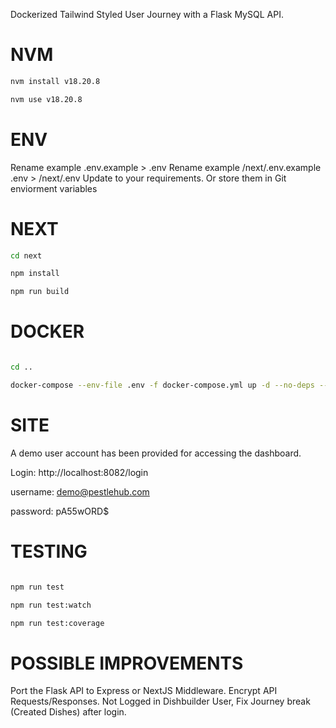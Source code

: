 Dockerized Tailwind Styled User Journey with a Flask MySQL API.

# NVM
```bash
nvm install v18.20.8

nvm use v18.20.8
```

# ENV
Rename example .env.example > .env 
Rename example /next/.env.example .env  > /next/.env
Update to your requirements.  Or store them in Git enviorment variables 

# NEXT
```bash
cd next

npm install

npm run build
```

# DOCKER
```bash

cd ..

docker-compose --env-file .env -f docker-compose.yml up -d --no-deps --build --remove-orphans
```

# SITE
A demo user account has been provided for accessing the dashboard. 

Login: http://localhost:8082/login

username: demo@pestlehub.com

password: pA55wORD$


# TESTING
```bash

npm run test

npm run test:watch

npm run test:coverage
```

# POSSIBLE IMPROVEMENTS
Port the Flask API to Express or NextJS Middleware.
Encrypt API Requests/Responses.
Not Logged in Dishbuilder User, Fix Journey break (Created Dishes) after login. 